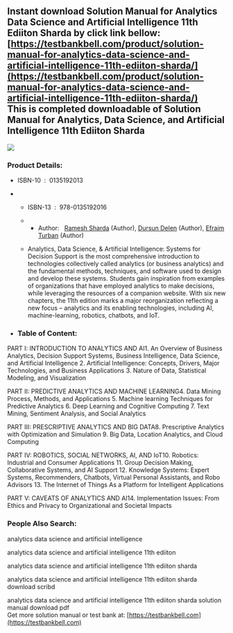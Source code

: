Instant download **Solution Manual for Analytics Data Science and Artificial Intelligence 11th Ediiton Sharda** by click link bellow:  
[https://testbankbell.com/product/solution-manual-for-analytics-data-science-and-artificial-intelligence-11th-ediiton-sharda/](https://testbankbell.com/product/solution-manual-for-analytics-data-science-and-artificial-intelligence-11th-ediiton-sharda/)  
This is completed downloadable of Solution Manual for Analytics, Data Science, and Artificial Intelligence 11th Ediiton Sharda
------------------------------------------------------------------------------------------------------------------------------


![](https://testbankbell.com/wp-content/uploads/2023/05/9780135192016_SolutionManual-1-1.jpg)


 ### Product Details:


 * ISBN-10 ‏ : ‎ 0135192013
 * * ISBN-13 ‏ : ‎ 978-0135192016
   * * Author:   [Ramesh Sharda](https://www.amazon.com/s/ref=dp_byline_sr_book_1?ie=UTF8&field-author=Ramesh+Sharda&text=Ramesh+Sharda&sort=relevancerank&search-alias=books) (Author), [Dursun Delen](https://www.amazon.com/Dursun-Delen/e/B00EV3AMRS/ref=dp_byline_cont_book_2) (Author), [Efraim Turban](https://www.amazon.com/s/ref=dp_byline_sr_book_3?ie=UTF8&field-author=Efraim+Turban&text=Efraim+Turban&sort=relevancerank&search-alias=books) (Author)
    
   * Analytics, Data Science, & Artificial Intelligence: Systems for Decision Support is the most comprehensive introduction to technologies collectively called analytics (or business analytics) and the fundamental methods, techniques, and software used to design and develop these systems. Students gain inspiration from examples of organizations that have employed analytics to make decisions, while leveraging the resources of a companion website. With six new chapters, the 11th edition marks a major reorganization reflecting a new focus – analytics and its enabling technologies, including AI, machine-learning, robotics, chatbots, and IoT.
  
 * ### Table of Content:

PART I: INTRODUCTION TO ANALYTICS AND AI1. An Overview of Business Analytics, Decision Support Systems, Business Intelligence, Data Science, and Artificial Intelligence
2. Artificial Intelligence: Concepts, Drivers, Major Technologies, and Business Applications
3. Nature of Data, Statistical Modeling, and Visualization

PART II: PREDICTIVE ANALYTICS AND MACHINE LEARNING4. Data Mining Process, Methods, and Applications
5. Machine learning Techniques for Predictive Analytics
6. Deep Learning and Cognitive Computing
7. Text Mining, Sentiment Analysis, and Social Analytics

PART III: PRESCRIPTIVE ANALYTICS AND BIG DATA8. Prescriptive Analytics with Optimization and Simulation
9. Big Data, Location Analytics, and Cloud Computing

PART IV: ROBOTICS, SOCIAL NETWORKS, AI, AND IoT10. Robotics: Industrial and Consumer Applications
11. Group Decision Making, Collaborative Systems, and AI Support
12. Knowledge Systems: Expert Systems, Recommenders, Chatbots, Virtual Personal Assistants, and Robo Advisors
13. The Internet of Things As a Platform for Intelligent Applications

PART V: CAVEATS OF ANALYTICS AND AI14. Implementation Issues: From Ethics and Privacy to Organizational and Societal Impacts


 ### People Also Search:


 analytics data science and artificial intelligence

 analytics data science and artificial intelligence 11th ediiton

 analytics data science and artificial intelligence 11th ediiton sharda

 analytics data science and artificial intelligence 11th ediiton sharda download scribd

 analytics data science and artificial intelligence 11th ediiton sharda solution manual download pdf  
  Get more solution manual or test bank at: [https://testbankbell.com](https://testbankbell.com)
